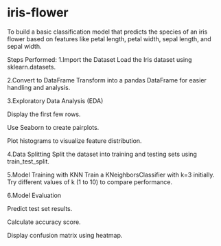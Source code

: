 # iris-flower
To build a basic classification model that predicts the species of an iris flower based on features like petal length, petal width, sepal length, and sepal width.


Steps Performed:
1.Import the Dataset
Load the Iris dataset using sklearn.datasets.

2.Convert to DataFrame
Transform into a pandas DataFrame for easier handling and analysis.

3.Exploratory Data Analysis (EDA)

Display the first few rows.

Use Seaborn to create pairplots.

Plot histograms to visualize feature distribution.

4.Data Splitting
Split the dataset into training and testing sets using train_test_split.

5.Model Training with KNN
Train a KNeighborsClassifier with k=3 initially.
Try different values of k (1 to 10) to compare performance.

6.Model Evaluation

Predict test set results.

Calculate accuracy score.

Display confusion matrix using heatmap.
